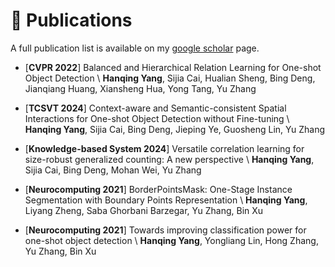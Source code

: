 
# 📝 Publications 


A full publication list is available on my [google scholar](https://scholar.google.com/citations?hl=en&user=sXXg1LQAAAAJ) page.

- [**CVPR 2022**] Balanced and Hierarchical Relation Learning for One-shot Object Detection \\
**Hanqing Yang**, Sijia Cai, Hualian Sheng, Bing Deng, Jianqiang Huang, Xiansheng Hua, Yong Tang, Yu Zhang
  
- [**TCSVT 2024**] Context-aware and Semantic-consistent Spatial Interactions for One-shot Object Detection without Fine-tuning \\
**Hanqing Yang**, Sijia Cai, Bing Deng, Jieping Ye, Guosheng Lin, Yu Zhang

- [**Knowledge-based System 2024**] Versatile correlation learning for size-robust generalized counting: A new perspective \\
**Hanqing Yang**, Sijia Cai, Bing Deng, Mohan Wei, Yu Zhang

- [**Neurocomputing 2021**] BorderPointsMask: One-Stage Instance Segmentation with Boundary Points Representation \\
**Hanqing Yang**, Liyang Zheng, Saba Ghorbani Barzegar, Yu Zhang, Bin Xu

- [**Neurocomputing 2021**] Towards improving classification power for one-shot object detection \\
**Hanqing Yang**, Yongliang Lin, Hong Zhang, Yu Zhang, Bin Xu
